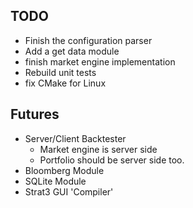 
TODO
-------

* Finish the configuration parser
* Add a get data module
* finish market engine implementation
* Rebuild unit tests
* fix CMake for Linux

Futures
---------

* Server/Client Backtester
    * Market engine is server side
    * Portfolio should be server side too.
* Bloomberg Module
* SQLite Module
* Strat3 GUI 'Compiler'


